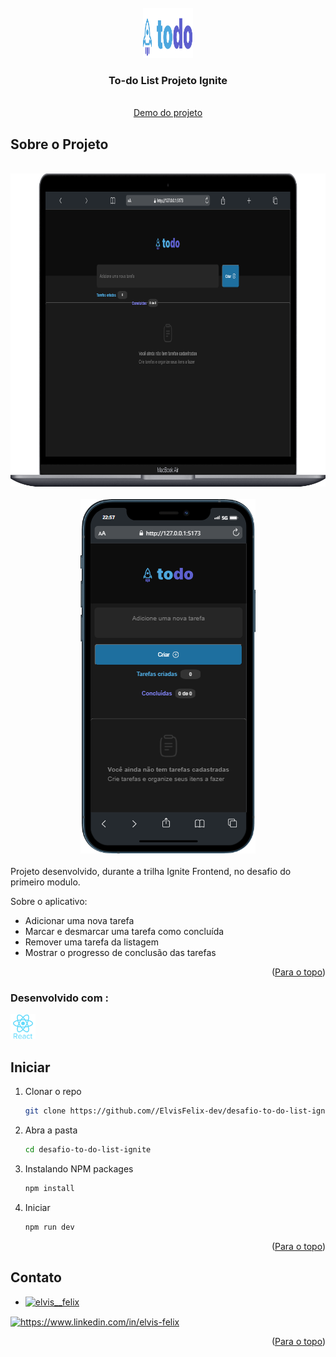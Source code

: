 <br />
<div align="center">
  <a href="https://github.com/othneildrew/Best-README-Template">
    <img src="src/assets/logo.svg" alt="Logo" width="80" height="80">
  </a>

  <h3 align="center">To-do List Projeto Ignite</h3>

  <p align="center">
    <br />
    <a href="https://ignitetodo-list.vercel.app/dashboard">Demo do projeto</a>
  </p>
</div>



## Sobre o Projeto
<br />
<!--[![Screen Shot][product-screenshot]](/mobile.png)
[![Screen Shot][product-screenshot]](/pc.png)-->
<div align="center">
  <img src="pc.png" alt="Logo" width="873" height="501"><br />
  <br />
  <img src="mobile.png" alt="Logo" width="280" height="567">
</div>
<br />
Projeto desenvolvido, durante a trilha Ignite Frontend, no desafio do primeiro modulo.

Sobre o aplicativo:
- Adicionar uma nova tarefa
- Marcar e desmarcar uma tarefa como concluída
- Remover uma tarefa da listagem
- Mostrar o progresso de conclusão das tarefas

<p align="right">(<a href="#readme-top">Para o topo</a>)</p>



### Desenvolvido com :

<a href="https://reactjs.org/" target="_blank" rel="noreferrer"> <img src="https://raw.githubusercontent.com/devicons/devicon/master/icons/react/react-original-wordmark.svg" alt="react" width="40" height="40"/> </a>



<!-- GETTING STARTED -->
## Iniciar

1. Clonar o repo
   ```sh
   git clone https://github.com//ElvisFelix-dev/desafio-to-do-list-ignite.git
   ```
2. Abra a pasta
   ```sh
   cd desafio-to-do-list-ignite
   
3. Instalando NPM packages
   ```sh
   npm install
   ```
   
4. Iniciar 
   ```sh
   npm run dev
   ```

<p align="right">(<a href="#readme-top">Para o topo</a>)</p>




<!-- CONTACT -->
## Contato

 - <p align="left"> <a href="https://twitter.com/elvis__felix" target="blank"><img src="https://img.shields.io/twitter/follow/elvis__felix?logo=twitter&style=for-the-badge" alt="elvis__felix" /></a> </p>
<a href="https://linkedin.com/in/https://www.linkedin.com/in/elvis-felix" target="blank"><img align="center" src="https://raw.githubusercontent.com/rahuldkjain/github-profile-readme-generator/master/src/images/icons/Social/linked-in-alt.svg" alt="https://www.linkedin.com/in/elvis-felix" height="30" width="40" /></a>


<p align="right">(<a href="#readme-top">Para o topo</a>)</p>






